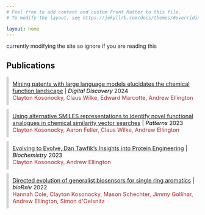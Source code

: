 ```yaml
---
# Feel free to add content and custom Front Matter to this file.
# To modify the layout, see https://jekyllrb.com/docs/themes/#overriding-theme-defaults

layout: home
---
```


currently modifying the site so ignore if you are reading this


## Publications

<div style="border-left: 6px solid lightgray; padding: 10px; margin: 10px 0; font-size: 11pt">
  <a href="https://doi.org/10.1039/D4DD00011K" style="text-decoration: underline;">Mining patents with large language models elucidates the chemical function landscape</a> | <span style="color:black; font-style: italic">Digital Discovery</span> 2024<br>
  <span style="color:brown">Clayton Kosonocky, Claus Wilke, Edward Marcotte, Andrew Ellington</span>
</div>

<div style="border-left: 6px solid lightgray; padding: 10px; margin: 10px 0; font-size: 11pt">
  <a href="https://doi.org/10.1016/j.patter.2023.100865" style="text-decoration: underline;">Using alternative SMILES representations to identify novel functional analogues in chemical similarity vector searches</a> | <span style="color:black; font-style: italic">Patterns</span> 2023<br>
  <span style="color:brown">Clayton Kosonocky, Aaron Feller, Claus Wilke, Andrew Ellington</span>
</div>

<div style="border-left: 6px solid lightgray; padding: 10px; margin: 10px 0; font-size: 11pt">
  <a href="https://doi.org/10.1021/acs.biochem.2c00668" style="text-decoration: underline;">Evolving to Evolve, Dan Tawfik’s Insights into Protein Engineering</a> | <span style="color:black; font-style: italic">Biochemistry</span> 2023<br>
  <span style="color:brown">Clayton Kosonocky, Andrew Ellington</span>
</div>

<div style="border-left: 6px solid lightgray; padding: 10px; margin: 10px 0; font-size: 11pt">
  <a href="https://doi.org/10.1101/2022.12.11.519963" style="text-decoration: underline;">Directed evolution of generalist biosensors for single ring aromatics</a> | <span style="color:black; font-style: italic">bioRxiv</span> 2022<br>
  <span style="color:brown">Hannah Cole, Clayton Kosonocky, Mason Schechter, Jimmy Gollihar, Andrew Ellington, Simon d'Oelsnitz</span>
</div>
